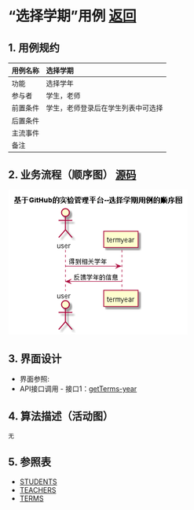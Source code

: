 # “选择学期”用例 [返回](./README.md)
## 1. 用例规约
|用例名称|选择学期|
|-------|:-------------|
|功能|选择学年|
|参与者|学生，老师|
|前置条件|学生，老师登录后在学生列表中可选择|
|后置条件| |
|主流事件| |
|备注| |

## 2. 业务流程（顺序图） [源码](../src/选择学年.puml)
![](../选择学年.png) 

## 3. 界面设计
- 界面参照:
- API接口调用
         - 接口1：[getTerms-year](../接口/getTerms-year.md) 

## 4. 算法描述（活动图）
    无
## 5. 参照表
- [STUDENTS](../数据库设计.md/#STUDENTS)
- [TEACHERS](../数据库设计.md/#TEACHERS)
- [TERMS](../数据库设计.md/#TERMS)


